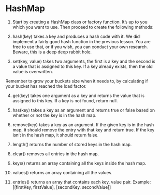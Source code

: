 # HashMap

1. Start by creating a HashMap class or factory function. It’s up to you which you want to use. Then proceed to create the following methods:

2. hash(key) takes a key and produces a hash code with it. We did implement a fairly good hash function in the previous lesson. You are free to use that, or if you wish, you can conduct your own research. Beware, this is a deep deep rabbit hole.

3. set(key, value) takes two arguments, the first is a key and the second is a value that is assigned to this key. If a key already exists, then the old value is overwritten.

Remember to grow your buckets size when it needs to, by calculating if your bucket has reached the load factor.

4. get(key) takes one argument as a key and returns the value that is assigned to this key. If a key is not found, return null.

5. has(key) takes a key as an argument and returns true or false based on whether or not the key is in the hash map.

6. remove(key) takes a key as an argument. If the given key is in the hash map, it should remove the entry with that key and return true. If the key isn’t in the hash map, it should return false.

7. length() returns the number of stored keys in the hash map.

8. clear() removes all entries in the hash map.

9. keys() returns an array containing all the keys inside the hash map.

10. values() returns an array containing all the values.

11. entries() returns an array that contains each key, value pair. Example: [[firstKey, firstValue], [secondKey, secondValue]]
